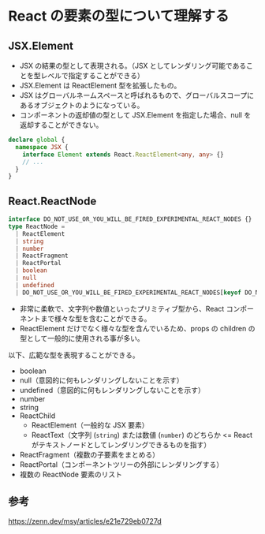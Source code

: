 # React の要素の型について理解する

## JSX.Element

- JSX の結果の型として表現される。（JSX としてレンダリング可能であることを型レベルで指定することができる）
- JSX.Element は ReactElement 型を拡張したもの。
- JSX はグローバルネームスペースと呼ばれるもので、グローバルスコープにあるオブジェクトのようになっている。
- コンポーネントの返却値の型として JSX.Element を指定した場合、null を返却することができない。

```ts
declare global {
  namespace JSX {
    interface Element extends React.ReactElement<any, any> {}
    // ...
  }
}
```

## React.ReactNode

```ts
interface DO_NOT_USE_OR_YOU_WILL_BE_FIRED_EXPERIMENTAL_REACT_NODES {}
type ReactNode =
  | ReactElement
  | string
  | number
  | ReactFragment
  | ReactPortal
  | boolean
  | null
  | undefined
  | DO_NOT_USE_OR_YOU_WILL_BE_FIRED_EXPERIMENTAL_REACT_NODES[keyof DO_NOT_USE_OR_YOU_WILL_BE_FIRED_EXPERIMENTAL_REACT_NODES];
```

- 非常に柔軟で、文字列や数値といったプリミティブ型から、React コンポーネントまで様々な型を含むことができる。
- ReactElement だけでなく様々な型を含んでいるため、props の children の型として一般的に使用される事が多い。

以下、広範な型を表現することができる。

- boolean
- null（意図的に何もレンダリングしないことを示す）
- undefined（意図的に何もレンダリングしないことを示す）
- number
- string
- ReactChild
  - ReactElement（一般的な JSX 要素）
  - ReactText（文字列 (`string`) または数値 (`number`) のどちらか <= React がテキストノードとしてレンダリングできるものを指す）
- ReactFragment（複数の子要素をまとめる）
- ReactPortal（コンポーネントツリーの外部にレンダリングする）
- 複数の ReactNode 要素のリスト

## 参考

<https://zenn.dev/msy/articles/e21e729eb0727d>
